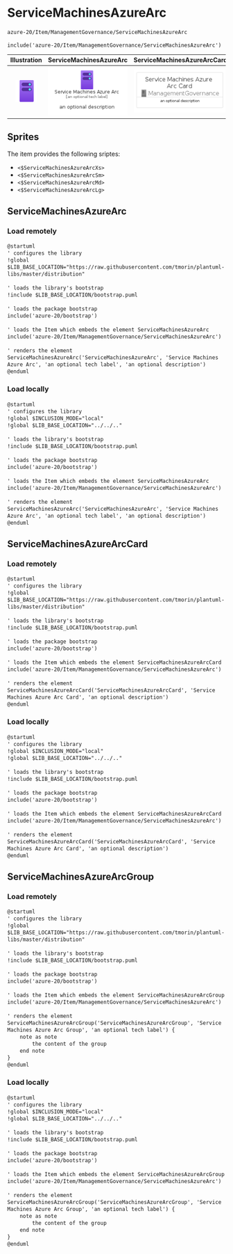 # ServiceMachinesAzureArc


```text
azure-20/Item/ManagementGovernance/ServiceMachinesAzureArc
```

```text
include('azure-20/Item/ManagementGovernance/ServiceMachinesAzureArc')
```



| Illustration | ServiceMachinesAzureArc | ServiceMachinesAzureArcCard | ServiceMachinesAzureArcGroup |
| :---: | :---: | :---: | :---: |
| ![illustration for Illustration](../../../azure-20/Item/ManagementGovernance/ServiceMachinesAzureArc.png) | ![illustration for ServiceMachinesAzureArc](../../../azure-20/Item/ManagementGovernance/ServiceMachinesAzureArc.Local.png) | ![illustration for ServiceMachinesAzureArcCard](../../../azure-20/Item/ManagementGovernance/ServiceMachinesAzureArcCard.Local.png) | ![illustration for ServiceMachinesAzureArcGroup](../../../azure-20/Item/ManagementGovernance/ServiceMachinesAzureArcGroup.Local.png) |



## Sprites
The item provides the following sriptes:

- `<$ServiceMachinesAzureArcXs>`
- `<$ServiceMachinesAzureArcSm>`
- `<$ServiceMachinesAzureArcMd>`
- `<$ServiceMachinesAzureArcLg>`





## ServiceMachinesAzureArc

### Load remotely
```plantuml
@startuml
' configures the library
!global $LIB_BASE_LOCATION="https://raw.githubusercontent.com/tmorin/plantuml-libs/master/distribution"

' loads the library's bootstrap
!include $LIB_BASE_LOCATION/bootstrap.puml

' loads the package bootstrap
include('azure-20/bootstrap')

' loads the Item which embeds the element ServiceMachinesAzureArc
include('azure-20/Item/ManagementGovernance/ServiceMachinesAzureArc')

' renders the element
ServiceMachinesAzureArc('ServiceMachinesAzureArc', 'Service Machines Azure Arc', 'an optional tech label', 'an optional description')
@enduml
```

### Load locally
```plantuml
@startuml
' configures the library
!global $INCLUSION_MODE="local"
!global $LIB_BASE_LOCATION="../../.."

' loads the library's bootstrap
!include $LIB_BASE_LOCATION/bootstrap.puml

' loads the package bootstrap
include('azure-20/bootstrap')

' loads the Item which embeds the element ServiceMachinesAzureArc
include('azure-20/Item/ManagementGovernance/ServiceMachinesAzureArc')

' renders the element
ServiceMachinesAzureArc('ServiceMachinesAzureArc', 'Service Machines Azure Arc', 'an optional tech label', 'an optional description')
@enduml
```

## ServiceMachinesAzureArcCard

### Load remotely
```plantuml
@startuml
' configures the library
!global $LIB_BASE_LOCATION="https://raw.githubusercontent.com/tmorin/plantuml-libs/master/distribution"

' loads the library's bootstrap
!include $LIB_BASE_LOCATION/bootstrap.puml

' loads the package bootstrap
include('azure-20/bootstrap')

' loads the Item which embeds the element ServiceMachinesAzureArcCard
include('azure-20/Item/ManagementGovernance/ServiceMachinesAzureArc')

' renders the element
ServiceMachinesAzureArcCard('ServiceMachinesAzureArcCard', 'Service Machines Azure Arc Card', 'an optional description')
@enduml
```

### Load locally
```plantuml
@startuml
' configures the library
!global $INCLUSION_MODE="local"
!global $LIB_BASE_LOCATION="../../.."

' loads the library's bootstrap
!include $LIB_BASE_LOCATION/bootstrap.puml

' loads the package bootstrap
include('azure-20/bootstrap')

' loads the Item which embeds the element ServiceMachinesAzureArcCard
include('azure-20/Item/ManagementGovernance/ServiceMachinesAzureArc')

' renders the element
ServiceMachinesAzureArcCard('ServiceMachinesAzureArcCard', 'Service Machines Azure Arc Card', 'an optional description')
@enduml
```

## ServiceMachinesAzureArcGroup

### Load remotely
```plantuml
@startuml
' configures the library
!global $LIB_BASE_LOCATION="https://raw.githubusercontent.com/tmorin/plantuml-libs/master/distribution"

' loads the library's bootstrap
!include $LIB_BASE_LOCATION/bootstrap.puml

' loads the package bootstrap
include('azure-20/bootstrap')

' loads the Item which embeds the element ServiceMachinesAzureArcGroup
include('azure-20/Item/ManagementGovernance/ServiceMachinesAzureArc')

' renders the element
ServiceMachinesAzureArcGroup('ServiceMachinesAzureArcGroup', 'Service Machines Azure Arc Group', 'an optional tech label') {
    note as note
        the content of the group
    end note
}
@enduml
```

### Load locally
```plantuml
@startuml
' configures the library
!global $INCLUSION_MODE="local"
!global $LIB_BASE_LOCATION="../../.."

' loads the library's bootstrap
!include $LIB_BASE_LOCATION/bootstrap.puml

' loads the package bootstrap
include('azure-20/bootstrap')

' loads the Item which embeds the element ServiceMachinesAzureArcGroup
include('azure-20/Item/ManagementGovernance/ServiceMachinesAzureArc')

' renders the element
ServiceMachinesAzureArcGroup('ServiceMachinesAzureArcGroup', 'Service Machines Azure Arc Group', 'an optional tech label') {
    note as note
        the content of the group
    end note
}
@enduml
```

